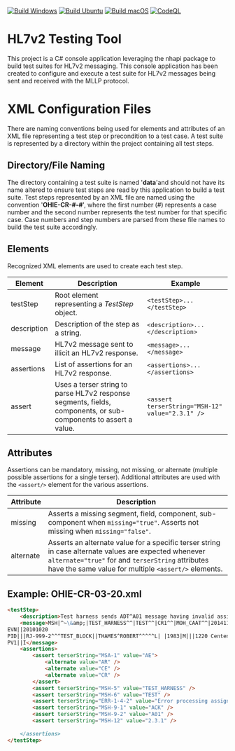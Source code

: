 [![Build Windows](https://github.com/santedb/hl7-testing-tool/actions/workflows/build-windows.yml/badge.svg)](https://github.com/santedb/hl7-testing-tool/actions/workflows/build-windows.yml) [![Build Ubuntu](https://github.com/santedb/hl7-testing-tool/actions/workflows/build-ubuntu.yml/badge.svg)](https://github.com/santedb/hl7-testing-tool/actions/workflows/build-ubuntu.yml) [![Build macOS](https://github.com/santedb/hl7-testing-tool/actions/workflows/build-macos.yml/badge.svg)](https://github.com/santedb/hl7-testing-tool/actions/workflows/build-macos.yml) [![CodeQL](https://github.com/santedb/hl7-testing-tool/actions/workflows/codeql-analysis.yml/badge.svg)](https://github.com/santedb/hl7-testing-tool/actions/workflows/codeql-analysis.yml)

# HL7v2 Testing Tool 
This project is a C# console application leveraging the nhapi package to build test suites for HL7v2 messaging. This console application has been created to configure and execute a test suite for HL7v2 messages being sent and received with the MLLP protocol.

# XML Configuration Files

There are naming conventions being used for elements and attributes of an XML file representing a test step or precondition to a test case. A test suite is represented by a directory within the project containing all test steps.

## Directory/File Naming

The directory containing a test suite is named '**data**'and should not have its name altered to ensure test steps are read by this application to build a test suite. Test steps represented by an XML file are named using the convention '**OHIE-CR-#-#**', where the first number (#) represents a case number and the second number represents the test number for that specific case. Case numbers and step numbers are parsed from these file names to build the test suite accordingly.

## Elements
Recognized XML elements are used to create each test step.

|Element              |Description               |Example                         |
|------------|------------------------------------------------|-----------------------------|
|testStep    |Root element representing a *TestStep* object.  |`<testStep>...</testStep>`   |
|description |Description of the step as a string.            |`<description>...</description>`|
|message     |HL7v2 message sent to illicit an HL7v2 response.|`<message>...</message>`|
|assertions  |List of assertions for an HL7v2 response.       |`<assertions>...</assertions>`|
|assert      |Uses a terser string to parse HL7v2 response segments, fields, components, or sub-components to assert a value.                              |`<assert terserString="MSH-12" value="2.3.1" />`|

## Attributes
Assertions can be mandatory, missing, not missing, or alternate (multiple possible assertions for a single terser). Additional attributes are used with the `<assert/>` element for the various assertions. 

|Attribute |Description                    |
|----------|-------------------------------|
|missing   |Asserts a missing segment, field, component, sub-component when `missing="true"`. Asserts not missing when `missing="false"`.|
|alternate |Asserts an alternate value for a specific terser string in case alternate values are expected whenever `alternate="true"` for and `terserString` attributes have the same value for multiple `<assert/>` elements.|

## Example: OHIE-CR-03-20.xml
```markdown
<testStep>
	<description>Test harness sends ADT^A01 message having invalid assigning authority name in CX.4.1</description>
	<message>MSH|^~\&amp;|TEST_HARNESS^^|TEST^^|CR1^^|MOH_CAAT^^|20141104174451|TEST_HARNESS+TEST_HARNESS|ADT^A01^ADT_A01|TEST-CR-03-20|P|2.3.1
EVN||20101020
PID|||RJ-999-2^^^TEST_BLOCK||THAMES^ROBERT^^^^^L| |1983|M|||1220 Centennial Farm Road^^ELLIOTT^IA^51532||^PRN^PH^^^712^7670867||||||481-27-4185
PV1||I</message>
	<assertions>
		<assert terserString="MSA-1" value="AE">
			<alternate value="AR" />
			<alternate value="CE" />
			<alternate value="CR" />
		</assert>
		<assert terserString="MSH-5" value="TEST_HARNESS" />
		<assert terserString="MSH-6" value="TEST" />
		<assert terserString="ERR-1-4-2" value="Error processing assigning authority" />
		<assert terserString="MSH-9-1" value="ACK" />
		<assert terserString="MSH-9-2" value="A01" />
        <assert terserString="MSH-12" value="2.3.1" />
        	
	</assertions>
</testStep>
```

